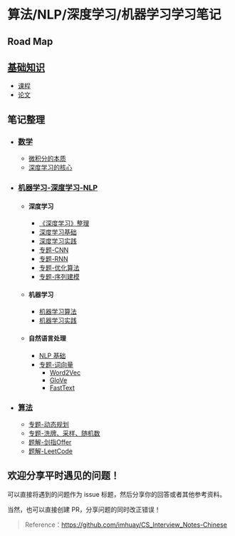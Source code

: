 算法/NLP/深度学习/机器学习学习笔记
===
## Road Map

## [基础知识](./E-资源推荐)

- [课程](./资源推荐/课程推荐.md)
- [论文](./资源推荐/经典论文)

## 笔记整理

- ### [数学](./C-数学)
  
  - [微积分的本质](./数学/微积分的本质.md)
  - [深度学习的核心](./数学/深度学习的核心.md)
- ### [机器学习-深度学习-NLP](./机器学习-深度学习-NLP)
  
  - #### 深度学习
    
    - [《深度学习》整理](./深度学习/《深度学习》整理.md)
    - [深度学习基础](./深度学习/A-深度学习基础.md)
    - [深度学习实践](./深度学习/A-深度学习实践.md)
    - [专题-CNN](./深度学习/B-专题-CNN.md)
    - [专题-RNN](./深度学习/B-专题-RNN.md)
    - [专题-优化算法](./深度学习/C-专题-优化算法.md)
    - [专题-序列建模](./深度学习/C-专题-序列建模.md)
  - #### 机器学习
    
    - [机器学习算法](./机器学习/A-机器学习算法.md)
    - [机器学习实践](./机器学习/A-机器学习实践.md)
  - #### 自然语言处理
    
    - [NLP 基础](./自然语言处理/A-自然语言处理基础.md)
    - [专题-词向量](./自然语言处理/B-专题-词向量.md)
      - [Word2Vec](./自然语言处理/B-专题-词向量.md#word2vec)
      - [GloVe](./自然语言处理/B-专题-词向量.md#glove)
      - [FastText](./自然语言处理/B-专题-词向量.md#fasttext)
- ### [算法](./算法)
  
  - [专题-动态规划](./算法/专题-B-动态规划.md)
  - [专题-洗牌、采样、随机数](./算法/专题-C-洗牌、采样、随机数.md)
  - [题解-剑指Offer](./算法/题解-剑指Offer.md)
  - [题解-LeetCode](./算法/题解-剑指Offer.md)


欢迎分享平时遇见的问题！
---
可以直接将遇到的问题作为 issue 标题，然后分享你的回答或者其他参考资料。

当然，也可以直接创建 PR，分享问题的同时改正错误！

> Reference：https://github.com/imhuay/CS_Interview_Notes-Chinese